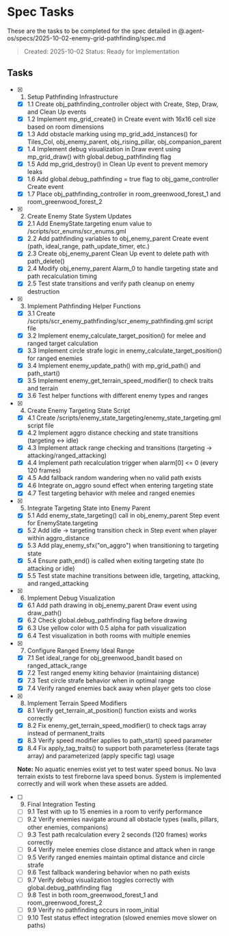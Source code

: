 # Spec Tasks

These are the tasks to be completed for the spec detailed in @.agent-os/specs/2025-10-02-enemy-grid-pathfinding/spec.md

> Created: 2025-10-02
> Status: Ready for Implementation

## Tasks

- [x] 1. Setup Pathfinding Infrastructure
  - [x] 1.1 Create obj_pathfinding_controller object with Create, Step, Draw, and Clean Up events
  - [x] 1.2 Implement mp_grid_create() in Create event with 16x16 cell size based on room dimensions
  - [x] 1.3 Add obstacle marking using mp_grid_add_instances() for Tiles_Col, obj_enemy_parent, obj_rising_pillar, obj_companion_parent
  - [x] 1.4 Implement debug visualization in Draw event using mp_grid_draw() with global.debug_pathfinding flag
  - [x] 1.5 Add mp_grid_destroy() in Clean Up event to prevent memory leaks
  - [x] 1.6 Add global.debug_pathfinding = true flag to obj_game_controller Create event
  - [x] 1.7 Place obj_pathfinding_controller in room_greenwood_forest_1 and room_greenwood_forest_2

- [x] 2. Create Enemy State System Updates
  - [x] 2.1 Add EnemyState.targeting enum value to /scripts/scr_enums/scr_enums.gml
  - [x] 2.2 Add pathfinding variables to obj_enemy_parent Create event (path, ideal_range, path_update_timer, etc.)
  - [x] 2.3 Create obj_enemy_parent Clean Up event to delete path with path_delete()
  - [x] 2.4 Modify obj_enemy_parent Alarm_0 to handle targeting state and path recalculation timing
  - [x] 2.5 Test state transitions and verify path cleanup on enemy destruction

- [x] 3. Implement Pathfinding Helper Functions
  - [x] 3.1 Create /scripts/scr_enemy_pathfinding/scr_enemy_pathfinding.gml script file
  - [x] 3.2 Implement enemy_calculate_target_position() for melee and ranged target calculation
  - [x] 3.3 Implement circle strafe logic in enemy_calculate_target_position() for ranged enemies
  - [x] 3.4 Implement enemy_update_path() with mp_grid_path() and path_start()
  - [x] 3.5 Implement enemy_get_terrain_speed_modifier() to check traits and terrain
  - [x] 3.6 Test helper functions with different enemy types and ranges

- [x] 4. Create Enemy Targeting State Script
  - [x] 4.1 Create /scripts/enemy_state_targeting/enemy_state_targeting.gml script file
  - [x] 4.2 Implement aggro distance checking and state transitions (targeting ↔ idle)
  - [x] 4.3 Implement attack range checking and transitions (targeting → attacking/ranged_attacking)
  - [x] 4.4 Implement path recalculation trigger when alarm[0] <= 0 (every 120 frames)
  - [x] 4.5 Add fallback random wandering when no valid path exists
  - [x] 4.6 Integrate on_aggro sound effect when entering targeting state
  - [x] 4.7 Test targeting behavior with melee and ranged enemies

- [x] 5. Integrate Targeting State into Enemy Parent
  - [x] 5.1 Add enemy_state_targeting() call in obj_enemy_parent Step event for EnemyState.targeting
  - [x] 5.2 Add idle → targeting transition check in Step event when player within aggro_distance
  - [x] 5.3 Add play_enemy_sfx("on_aggro") when transitioning to targeting state
  - [x] 5.4 Ensure path_end() is called when exiting targeting state (to attacking or idle)
  - [x] 5.5 Test state machine transitions between idle, targeting, attacking, and ranged_attacking

- [x] 6. Implement Debug Visualization
  - [x] 6.1 Add path drawing in obj_enemy_parent Draw event using draw_path()
  - [x] 6.2 Check global.debug_pathfinding flag before drawing
  - [x] 6.3 Use yellow color with 0.5 alpha for path visualization
  - [x] 6.4 Test visualization in both rooms with multiple enemies

- [x] 7. Configure Ranged Enemy Ideal Range
  - [x] 7.1 Set ideal_range for obj_greenwood_bandit based on ranged_attack_range
  - [x] 7.2 Test ranged enemy kiting behavior (maintaining distance)
  - [x] 7.3 Test circle strafe behavior when in optimal range
  - [x] 7.4 Verify ranged enemies back away when player gets too close

- [x] 8. Implement Terrain Speed Modifiers
  - [x] 8.1 Verify get_terrain_at_position() function exists and works correctly
  - [x] 8.2 Fix enemy_get_terrain_speed_modifier() to check tags array instead of permanent_traits
  - [x] 8.3 Verify speed modifier applies to path_start() speed parameter
  - [x] 8.4 Fix apply_tag_traits() to support both parameterless (iterate tags array) and parameterized (apply specific tag) usage

  **Note:** No aquatic enemies exist yet to test water speed bonus. No lava terrain exists to test fireborne lava speed bonus. System is implemented correctly and will work when these assets are added.

- [ ] 9. Final Integration Testing
  - [ ] 9.1 Test with up to 15 enemies in a room to verify performance
  - [ ] 9.2 Verify enemies navigate around all obstacle types (walls, pillars, other enemies, companions)
  - [ ] 9.3 Test path recalculation every 2 seconds (120 frames) works correctly
  - [ ] 9.4 Verify melee enemies close distance and attack when in range
  - [ ] 9.5 Verify ranged enemies maintain optimal distance and circle strafe
  - [ ] 9.6 Test fallback wandering behavior when no path exists
  - [ ] 9.7 Verify debug visualization toggles correctly with global.debug_pathfinding flag
  - [ ] 9.8 Test in both room_greenwood_forest_1 and room_greenwood_forest_2
  - [ ] 9.9 Verify no pathfinding occurs in room_initial
  - [ ] 9.10 Test status effect integration (slowed enemies move slower on paths)
